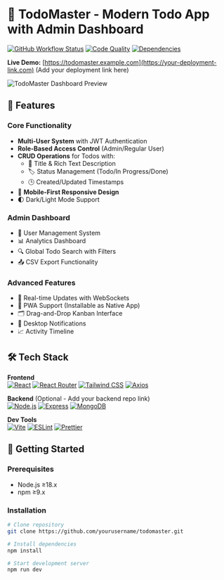 # 🚀 TodoMaster - Modern Todo App with Admin Dashboard

[![GitHub Workflow Status](https://img.shields.io/github/actions/workflow/status/yourusername/todomaster/main.yml)](https://github.com/yourusername/todomaster/actions)
[![Code Quality](https://img.shields.io/codefactor/grade/github/yourusername/todomaster)](https://www.codefactor.io/repository/github/yourusername/todomaster)
[![Dependencies](https://img.shields.io/librariesio/github/yourusername/todomaster)](https://libraries.io/github/yourusername/todomaster)

**Live Demo:** [https://todomaster.example.com](https://your-deployment-link.com) (Add your deployment link here)

![TodoMaster Dashboard Preview](./screenshots/dashboard.png)

## 🌟 Features

### Core Functionality
- **Multi-User System** with JWT Authentication
- **Role-Based Access Control** (Admin/Regular User)
- **CRUD Operations** for Todos with:
  - 📝 Title & Rich Text Description
  - 🏷️ Status Management (Todo/In Progress/Done)
  - 🕒 Created/Updated Timestamps
- 📱 **Mobile-First Responsive Design**
- 🌓 Dark/Light Mode Support

### Admin Dashboard
- 👥 User Management System
- 📊 Analytics Dashboard
- 🔍 Global Todo Search with Filters
- 📤 CSV Export Functionality

### Advanced Features
- 🔄 Real-time Updates with WebSockets
- 📲 PWA Support (Installable as Native App)
- 🗂️ Drag-and-Drop Kanban Interface
- 🔔 Desktop Notifications
- 📈 Activity Timeline

## 🛠️ Tech Stack

**Frontend**  
[![React](https://img.shields.io/badge/React-61DAFB?logo=react&logoColor=white)](https://react.dev/)
[![React Router](https://img.shields.io/badge/React_Router-CA4245?logo=react-router&logoColor=white)](https://reactrouter.com/)
[![Tailwind CSS](https://img.shields.io/badge/Tailwind_CSS-06B6D4?logo=tailwind-css&logoColor=white)](https://tailwindcss.com/)
[![Axios](https://img.shields.io/badge/Axios-5A29E4?logo=axios&logoColor=white)](https://axios-http.com/)

**Backend** (Optional - Add your backend repo link)  
[![Node.js](https://img.shields.io/badge/Node.js-339933?logo=node.js&logoColor=white)](https://nodejs.org/)
[![Express](https://img.shields.io/badge/Express-000000?logo=express&logoColor=white)](https://expressjs.com/)
[![MongoDB](https://img.shields.io/badge/MongoDB-47A248?logo=mongodb&logoColor=white)](https://www.mongodb.com/)

**Dev Tools**  
[![Vite](https://img.shields.io/badge/Vite-B73BFE?logo=vite&logoColor=white)](https://vitejs.dev/)
[![ESLint](https://img.shields.io/badge/ESLint-4B32C3?logo=eslint&logoColor=white)](https://eslint.org/)
[![Prettier](https://img.shields.io/badge/Prettier-F7B93E?logo=prettier&logoColor=white)](https://prettier.io/)

## 🚀 Getting Started

### Prerequisites
- Node.js ≥18.x
- npm ≥9.x

### Installation
```bash
# Clone repository
git clone https://github.com/yourusername/todomaster.git

# Install dependencies
npm install

# Start development server
npm run dev